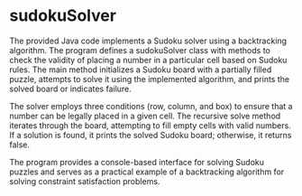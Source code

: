 # sudokuSolver

The provided Java code implements a Sudoku solver using a backtracking algorithm. The program defines a sudokuSolver class with methods to check the validity of placing a number in a particular cell based on Sudoku rules. The main method initializes a Sudoku board with a partially filled puzzle, attempts to solve it using the implemented algorithm, and prints the solved board or indicates failure.

The solver employs three conditions (row, column, and box) to ensure that a number can be legally placed in a given cell. The recursive solve method iterates through the board, attempting to fill empty cells with valid numbers. If a solution is found, it prints the solved Sudoku board; otherwise, it returns false.

The program provides a console-based interface for solving Sudoku puzzles and serves as a practical example of a backtracking algorithm for solving constraint satisfaction problems.
